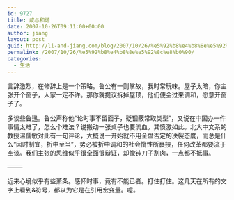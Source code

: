 ```yaml
---
id: 9727
title: 咸与和谐
date: 2007-10-26T09:11:00+00:00
author: jiang
layout: post
guid: http://li-and-jiang.com/blog/2007/10/26/%e5%92%b8%e4%b8%8e%e5%92%8c%e8%b0%90/
permalink: /2007/10/26/%e5%92%b8%e4%b8%8e%e5%92%8c%e8%b0%90/
categories:
  - 生活
---
```

言辞激烈，在修辞上是一个策略。鲁公有一则掌故，我时常玩味。屋子太暗，你主张开个窗子，人家一定不许。那你就提议拆掉屋顶，他们便会过来调和，愿意开窗子了。 

多谈些鲁迅。鲁公声称他“论时事不留面子，砭锢蔽常取类型”，又说在中国办一件事情太难了，怎么个难法？说搬动一张桌子也要流血。其愤激如此。北大中文系的教授温儒敏对此有一句评论，大概说一开始就不用全盘否定的决裂态度，而总是什么“因时制宜，折中至当”，势必被折中调和的社会惰性所裹挟，任何改革都要流于空谈。我们主张的思维似乎很全面很辩证，却像钝刀子割肉，一点都不抵事。 

&#8212;&#8212;&#8211; 

近来心境似乎有些萧条。感怀时事，竟有不能已者。打住打住。这几天在所有的文字上看到&符号，都以为它是在引用宏变量。噫。